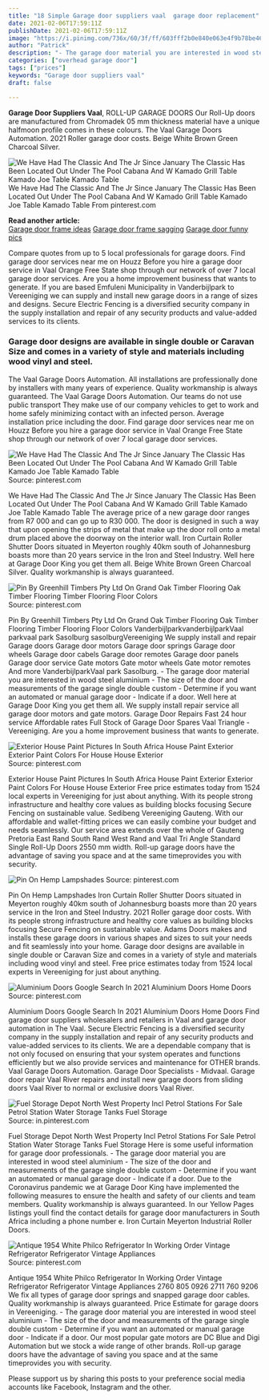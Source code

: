 ```yaml
---
title: "18 Simple Garage door suppliers vaal  garage door replacement"
date: 2021-02-06T17:59:11Z
publishDate: 2021-02-06T17:59:11Z
image: "https://i.pinimg.com/736x/60/3f/ff/603fff2b0e840e063e4f9b78be46f719.jpg"
author: "Patrick"
description: "- The garage door material you are interested in wood steel aluminium - The size of the door and measurements of the garage single double custom - Determine if you want an automated or manual garage door - Indicate if a door. Average installation price including the door. Garage door suppliers vaal"
categories: ["overhead garage door"]
tags: ["prices"]
keywords: "Garage door suppliers vaal"
draft: false

---
```

<!-- Head tag Code -->
**Garage Door Suppliers Vaal**, ROLL-UP GARAGE DOORS Our Roll-Up doors are manufactured from Chromadek 05 mm thickness material have a unique halfmoon profile comes in these colours. The Vaal Garage Doors Automation. 2021 Roller garage door costs. Beige White Brown Green Charcoal Silver.

![We Have Had The Classic And The Jr Since January The Classic Has Been Located Out Under The Pool Cabana And W Kamado Grill Table Kamado Joe Table Kamado Table](https://i.pinimg.com/originals/5e/1b/b6/5e1bb6806564f7df69f994e823e9ebc6.jpg "We Have Had The Classic And The Jr Since January The Classic Has Been Located Out Under The Pool Cabana And W Kamado Grill Table Kamado Joe Table Kamado Table")
We Have Had The Classic And The Jr Since January The Classic Has Been Located Out Under The Pool Cabana And W Kamado Grill Table Kamado Joe Table Kamado Table From pinterest.com

**Read another article:**  
[Garage door frame ideas](/garage-door-frame-ideas/)
[Garage door frame sagging](/garage-door-frame-sagging/)
[Garage door funny pics](/garage-door-funny-pics/)


Compare quotes from up to 5 local professionals for garage doors. Find garage door services near me on Houzz Before you hire a garage door service in Vaal Orange Free State shop through our network of over 7 local garage door services. Are you a home improvement business that wants to generate. If you are based Emfuleni Municipality in Vanderbijlpark to Vereeniging we can supply and install new garage doors in a range of sizes and designs. Secure Electric Fencing is a diversified security company in the supply installation and repair of any security products and value-added services to its clients.

### Garage door designs are available in single double or Caravan Size and comes in a variety of style and materials including wood vinyl and steel.

The Vaal Garage Doors Automation. All installations are professionally done by installers with many years of experience. Quality workmanship is always guaranteed. The Vaal Garage Doors Automation. Our teams do not use public transport They make use of our company vehicles to get to work and home safely minimizing contact with an infected person. Average installation price including the door. Find garage door services near me on Houzz Before you hire a garage door service in Vaal Orange Free State shop through our network of over 7 local garage door services.


![We Have Had The Classic And The Jr Since January The Classic Has Been Located Out Under The Pool Cabana And W Kamado Grill Table Kamado Joe Table Kamado Table](https://i.pinimg.com/originals/5e/1b/b6/5e1bb6806564f7df69f994e823e9ebc6.jpg "We Have Had The Classic And The Jr Since January The Classic Has Been Located Out Under The Pool Cabana And W Kamado Grill Table Kamado Joe Table Kamado Table")
Source: pinterest.com

We Have Had The Classic And The Jr Since January The Classic Has Been Located Out Under The Pool Cabana And W Kamado Grill Table Kamado Joe Table Kamado Table The average price of a new garage door ranges from R7 000 and can go up to R30 000. The door is designed in such a way that upon opening the strips of metal that make up the door roll onto a metal drum placed above the doorway on the interior wall. Iron Curtain Roller Shutter Doors situated in Meyerton roughly 40km south of Johannesburg boasts more than 20 years service in the Iron and Steel Industry. Well here at Garage Door King you get them all. Beige White Brown Green Charcoal Silver. Quality workmanship is always guaranteed.

![Pin By Greenhill Timbers Pty Ltd On Grand Oak Timber Flooring Oak Timber Flooring Timber Flooring Floor Colors](https://i.pinimg.com/originals/ae/0a/81/ae0a81b3c60260e6d41d44395e57cac3.jpg "Pin By Greenhill Timbers Pty Ltd On Grand Oak Timber Flooring Oak Timber Flooring Timber Flooring Floor Colors")
Source: pinterest.com

Pin By Greenhill Timbers Pty Ltd On Grand Oak Timber Flooring Oak Timber Flooring Timber Flooring Floor Colors VanderbijlparkvanderbijlparkVaal parkvaal park Sasolburg sasolburgVereeniging We supply install and repair Garage doors Garage door motors Garage door springs Garage door wheels Garage door cabels Garage door remotes Garage door panels Garage door service Gate motors Gate motor wheels Gate motor remotes And more VanderbijlparkVaal park Sasolburg. - The garage door material you are interested in wood steel aluminium - The size of the door and measurements of the garage single double custom - Determine if you want an automated or manual garage door - Indicate if a door. Well here at Garage Door King you get them all. We supply install repair service all garage door motors and gate motors. Garage Door Repairs Fast 24 hour service Affordable rates Full Stock of Garage Door Spares Vaal Triangle - Vereeniging. Are you a home improvement business that wants to generate.

![Exterior House Paint Pictures In South Africa House Paint Exterior Exterior Paint Colors For House House Exterior](https://i.pinimg.com/originals/85/27/d4/8527d4d587ee8f3d73e96998d289bd95.jpg "Exterior House Paint Pictures In South Africa House Paint Exterior Exterior Paint Colors For House House Exterior")
Source: pinterest.com

Exterior House Paint Pictures In South Africa House Paint Exterior Exterior Paint Colors For House House Exterior Free price estimates today from 1524 local experts in Vereeniging for just about anything. With its people strong infrastructure and healthy core values as building blocks focusing Secure Fencing on sustainable value. Sedibeng Vereeniging Gauteng. With our affordable and wallet-fitting prices we can easily combine your budget and needs seamlessly. Our service area extends over the whole of Gauteng Pretoria East Rand South Rand West Rand and Vaal Tri Angle Standard Single Roll-Up Doors 2550 mm width. Roll-up garage doors have the advantage of saving you space and at the same timeprovides you with security.

![Pin On Hemp Lampshades](https://i.pinimg.com/originals/68/29/6b/68296bd32f3824b50e84b481dfa8b8de.jpg "Pin On Hemp Lampshades")
Source: pinterest.com

Pin On Hemp Lampshades Iron Curtain Roller Shutter Doors situated in Meyerton roughly 40km south of Johannesburg boasts more than 20 years service in the Iron and Steel Industry. 2021 Roller garage door costs. With its people strong infrastructure and healthy core values as building blocks focusing Secure Fencing on sustainable value. Adams Doors makes and installs these garage doors in various shapes and sizes to suit your needs and fit seamlessly into your home. Garage door designs are available in single double or Caravan Size and comes in a variety of style and materials including wood vinyl and steel. Free price estimates today from 1524 local experts in Vereeniging for just about anything.

![Aluminium Doors Google Search In 2021 Aluminium Doors Home Doors](https://i.pinimg.com/474x/d3/77/b6/d377b6cd8fdb12a00b0e877d796d90d2.jpg "Aluminium Doors Google Search In 2021 Aluminium Doors Home Doors")
Source: pinterest.com

Aluminium Doors Google Search In 2021 Aluminium Doors Home Doors Find garage door suppliers wholesalers and retailers in Vaal and garage door automation in The Vaal. Secure Electric Fencing is a diversified security company in the supply installation and repair of any security products and value-added services to its clients. We are a dependable company that is not only focused on ensuring that your system operates and functions efficiently but we also provide services and maintenance for OTHER brands. Vaal Garage Doors Automation. Garage Door Specialists - Midvaal. Garage door repair Vaal River repairs and install new garage doors from sliding doors Vaal River to normal or exclusive doors Vaal River.

![Fuel Storage Depot North West Property Incl Petrol Stations For Sale Petrol Station Water Storage Tanks Fuel Storage](https://i.pinimg.com/originals/8a/54/a1/8a54a1c079bb363e586b027c77f04141.png "Fuel Storage Depot North West Property Incl Petrol Stations For Sale Petrol Station Water Storage Tanks Fuel Storage")
Source: in.pinterest.com

Fuel Storage Depot North West Property Incl Petrol Stations For Sale Petrol Station Water Storage Tanks Fuel Storage Here is some useful information for garage door professionals. - The garage door material you are interested in wood steel aluminium - The size of the door and measurements of the garage single double custom - Determine if you want an automated or manual garage door - Indicate if a door. Due to the Coronavirus pandemic we at Garage Door King have implemented the following measures to ensure the health and safety of our clients and team members. Quality workmanship is always guaranteed. In our Yellow Pages listings youll find the contact details for garage door manufacturers in South Africa including a phone number e. Iron Curtain Meyerton Industrial Roller Doors.

![Antique 1954 White Philco Refrigerator In Working Order Vintage Refrigerator Refrigerator Vintage Appliances](https://i.pinimg.com/736x/60/3f/ff/603fff2b0e840e063e4f9b78be46f719.jpg "Antique 1954 White Philco Refrigerator In Working Order Vintage Refrigerator Refrigerator Vintage Appliances")
Source: pinterest.com

Antique 1954 White Philco Refrigerator In Working Order Vintage Refrigerator Refrigerator Vintage Appliances 2760 805 0926 2711 760 9206 We fix all types of garage door springs and snapped garage door cables. Quality workmanship is always guaranteed. Price Estimate for garage doors in Vereeniging. - The garage door material you are interested in wood steel aluminium - The size of the door and measurements of the garage single double custom - Determine if you want an automated or manual garage door - Indicate if a door. Our most popular gate motors are DC Blue and Digi Automation but we stock a wide range of other brands. Roll-up garage doors have the advantage of saving you space and at the same timeprovides you with security.

Please support us by sharing this posts to your preference social media accounts like Facebook, Instagram and the other.

